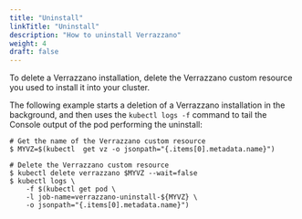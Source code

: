 ```yaml
---
title: "Uninstall"
linkTitle: "Uninstall"
description: "How to uninstall Verrazzano"
weight: 4
draft: false
---
```



To delete a Verrazzano installation, delete the Verrazzano custom resource you used to
install it into your cluster.

The following example starts a deletion of a Verrazzano installation in the background, and then
uses the `kubectl logs -f` command to tail the Console output of the pod performing the uninstall:

```
# Get the name of the Verrazzano custom resource
$ MYVZ=$(kubectl  get vz -o jsonpath="{.items[0].metadata.name}")

# Delete the Verrazzano custom resource
$ kubectl delete verrazzano $MYVZ --wait=false
$ kubectl logs \
    -f $(kubectl get pod \
    -l job-name=verrazzano-uninstall-${MYVZ} \
    -o jsonpath="{.items[0].metadata.name}")
```
